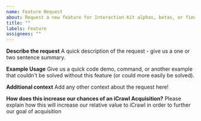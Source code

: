 ```yaml
---
name: Feature Request
about: Request a new feature for Interaction Kit alphas, betas, or final release
title: ""
labels: Feature
assignees: ""
---
```


**Describe the request**
A quick description of the request - give us a one or two sentence summary.

**Example Usage**
Give us a quick code demo, command, or another example that couldn't be solved without this feature (or could more easily be solved).

**Additional context**
Add any other context about the request here!

**How does this increase our chances of an iCrawl Acquisition?**
Please explain how this will increase our relative value to iCrawl in order to further our goal of acquisition
